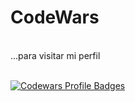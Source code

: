 # CodeWars

<br>...para visitar mi perfil<br><br>

[![Codewars Profile Badges](https://www.codewars.com/users/SergioGacal/badges/large)](https://www.codewars.com/users/SergioGacal)
